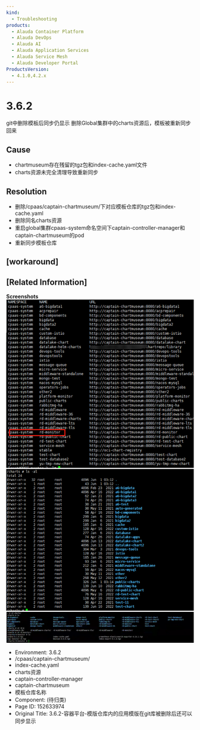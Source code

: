 ```yaml
---
kind:
  - Troubleshooting
products:
  - Alauda Container Platform
  - Alauda DevOps
  - Alauda AI
  - Alauda Application Services
  - Alauda Service Mesh
  - Alauda Developer Portal
ProductsVersion:
  - 4.1.0,4.2.x
---
```

<!-- A type of document that involves encountering a fault, diagnosing it, performing root cause analysis, and providing solutions. -->

# 3.6.2

git中删除模板后同步仍显示 删除Global集群中的charts资源后，模板被重新同步回来

## Cause
- chartmuseum存在残留的tgz包和index-cache.yaml文件
- charts资源未完全清理导致重新同步

## Resolution
- 删除/cpaas/captain-chartmuseum/下对应模板仓库的tgz包和index-cache.yaml
- 删除同名charts资源
- 重启global集群cpaas-system命名空间下captain-controller-manager和captain-chartmuseum的pod
- 重新同步模板仓库

## [workaround]

## [Related Information]
**Screenshots**
![](assets/3-6-2-rong-qi-ping-tai-mo-ban-cang-ku-nei-de-ying-yong-mo-ban-zai-gitku-bei-shan/mceclip0_1685591269148_ht5og.png)
![](assets/3-6-2-rong-qi-ping-tai-mo-ban-cang-ku-nei-de-ying-yong-mo-ban-zai-gitku-bei-shan/mceclip1_1685591307103_vdl3j.png)
![](assets/3-6-2-rong-qi-ping-tai-mo-ban-cang-ku-nei-de-ying-yong-mo-ban-zai-gitku-bei-shan/mceclip2_1685603839450_uh2tg.png)
- Environment: 3.6.2
- /cpaas/captain-chartmuseum/
- index-cache.yaml
- charts资源
- captain-controller-manager
- captain-chartmuseum
- 模板仓库名称
- Component: (待归类)
- Page ID: 152633974
- Original Title: 3.6.2-容器平台-模版仓库内的应用模版在git库被删除后还可以同步显示
